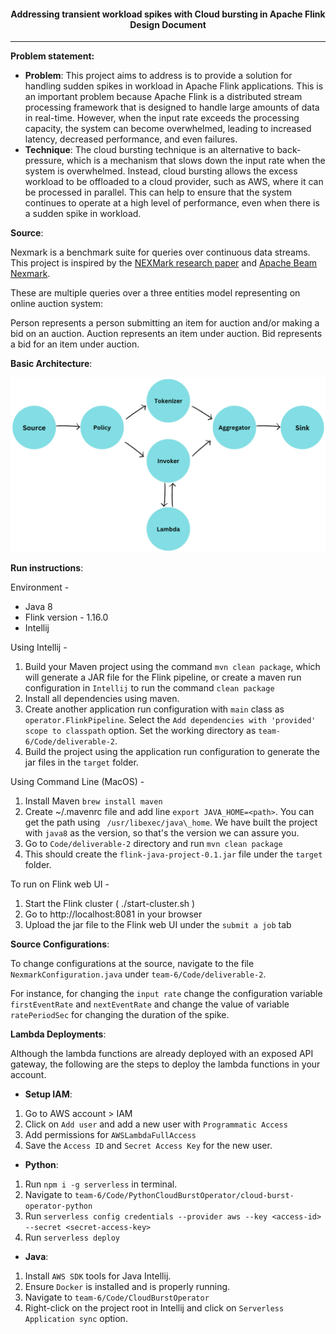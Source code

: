 <h4 style="text-align: center;"> Addressing transient workload spikes with Cloud bursting in Apache Flink <br/>
Design Document</h4>
<hr />

**Problem statement:** 
  - **Problem**:  This project aims to address is to provide a solution for handling sudden spikes in workload in Apache Flink applications. This is an important problem because Apache Flink is a distributed stream processing framework that is designed to handle large amounts of data in real-time. However, when the input rate exceeds the processing capacity, the system can become overwhelmed, leading to increased latency, decreased performance, and even failures.
  - **Technique**:  The cloud bursting technique is an alternative to back-pressure, which is a mechanism that slows down the input rate when the system is overwhelmed. Instead, cloud bursting allows the excess workload to be offloaded to a cloud provider, such as AWS, where it can be processed in parallel. This can help to ensure that the system continues to operate at a high level of performance, even when there is a sudden spike in workload. 

**Source**:

Nexmark is a benchmark suite for queries over continuous data streams. This project is inspired by the [NEXMark research paper](https://web.archive.org/web/20100620010601/http://datalab.cs.pdx.edu/niagaraST/NEXMark/) and [Apache Beam Nexmark](https://beam.apache.org/documentation/sdks/java/testing/nexmark/).

These are multiple queries over a three entities model representing on online auction system:

Person represents a person submitting an item for auction and/or making a bid on an auction.
Auction represents an item under auction.
Bid represents a bid for an item under auction.

**Basic Architecture**:

![Architecture](assets/Architecture.png "Architecture")

**Run instructions**:

Environment -
- Java 8 
- Flink version - 1.16.0
- Intellij

Using Intellij - 
1. Build your Maven project using the command `mvn clean package`, which will generate a JAR file for the Flink pipeline, or create a maven run configuration in `Intellij` to run the command `clean package`
2. Install all dependencies using maven.
3. Create another application run configuration with `main` class as `operator.FlinkPipeline`. Select the `Add dependencies with 'provided' scope to classpath` option. Set the working directory as `team-6/Code/deliverable-2`.  
4. Build the project using the application run configuration to generate the jar files in the `target` folder.


Using Command Line (MacOS) - 
1. Install Maven `brew install maven`
2. Create ~/.mavenrc file and add line `export JAVA_HOME=<path>`. You can get the path using ` /usr/libexec/java\_home`. We have built the project with `java8` as the version, so that's the version we can assure you.
3. Go to `Code/deliverable-2` directory and run `mvn clean package`
4. This should create the `flink-java-project-0.1.jar` file under the `target` folder.

To run on Flink web UI -
1. Start the Flink cluster ( ./start-cluster.sh )
2. Go to http://localhost:8081 in your browser
3. Upload the jar file to the Flink web UI under the `submit a job` tab

**Source Configurations**:

To change configurations at the source, navigate to the file `NexmarkConfiguration.java` under `team-6/Code/deliverable-2`.

For instance, for changing the `input rate` change the configuration variable `firstEventRate` and `nextEventRate` and change the value of variable `ratePeriodSec` for changing the duration of the spike.

**Lambda Deployments**:

Although the lambda functions are already deployed with an exposed API gateway, the following are the steps to deploy the lambda functions in your account.

- **Setup IAM**:
1. Go to AWS account > IAM
2. Click on `Add user` and add a new user with `Programmatic Access`
3. Add permissions for `AWSLambdaFullAccess`
4. Save the `Access ID` and `Secret Access Key` for the new user.

- **Python**: 
1. Run `npm i -g serverless` in terminal.
2. Navigate to `team-6/Code/PythonCloudBurstOperator/cloud-burst-operator-python`
3. Run `serverless config credentials --provider aws --key <access-id> --secret <secret-access-key>`
4. Run `serverless deploy`

- **Java**: 
1. Install `AWS SDK` tools for Java Intellij.
2. Ensure `Docker` is installed and is properly running.
2. Navigate to `team-6/Code/CloudBurstOperator`
3. Right-click on the project root in Intellij and click on `Serverless Application sync` option.